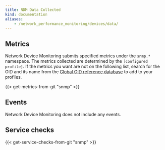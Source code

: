 ```yaml
---
title: NDM Data Collected
kind: documentation
aliases:
    - /network_performance_monitoring/devices/data/
---
```


## Metrics

Network Device Monitoring submits specified metrics under the `snmp.*` namespace. The metrics collected are determined by the `[configured profile]`.
If the metrics you want are not on the following list, search for the OID and its name from the [Global OID reference database][1] to add to your profiles.

{{< get-metrics-from-git "snmp" >}}

## Events

Network Device Monitoring does not include any events.

## Service checks

{{< get-service-checks-from-git "snmp" >}}

[1]: http://oidref.com
